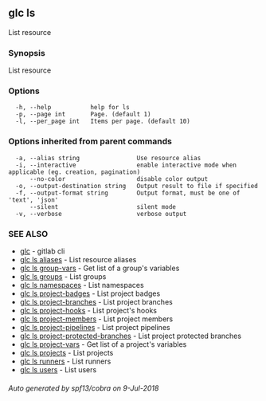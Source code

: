 ## glc ls

List resource

### Synopsis

List resource

### Options

```
  -h, --help           help for ls
  -p, --page int       Page. (default 1)
  -l, --per_page int   Items per page. (default 10)
```

### Options inherited from parent commands

```
  -a, --alias string                Use resource alias
  -i, --interactive                 enable interactive mode when applicable (eg. creation, pagination)
      --no-color                    disable color output
  -o, --output-destination string   Output result to file if specified
  -f, --output-format string        Output format, must be one of 'text', 'json'
      --silent                      silent mode
  -v, --verbose                     verbose output
```

### SEE ALSO

* [glc](glc.md)	 - gitlab cli
* [glc ls aliases](glc_ls_aliases.md)	 - List resource aliases
* [glc ls group-vars](glc_ls_group-vars.md)	 - Get list of a group's variables
* [glc ls groups](glc_ls_groups.md)	 - List groups
* [glc ls namespaces](glc_ls_namespaces.md)	 - List namespaces
* [glc ls project-badges](glc_ls_project-badges.md)	 - List project badges
* [glc ls project-branches](glc_ls_project-branches.md)	 - List project branches
* [glc ls project-hooks](glc_ls_project-hooks.md)	 - List project's hooks
* [glc ls project-members](glc_ls_project-members.md)	 - List project members
* [glc ls project-pipelines](glc_ls_project-pipelines.md)	 - List project pipelines
* [glc ls project-protected-branches](glc_ls_project-protected-branches.md)	 - List project protected branches
* [glc ls project-vars](glc_ls_project-vars.md)	 - Get list of a project's variables
* [glc ls projects](glc_ls_projects.md)	 - List projects
* [glc ls runners](glc_ls_runners.md)	 - List runners
* [glc ls users](glc_ls_users.md)	 - List users

###### Auto generated by spf13/cobra on 9-Jul-2018
